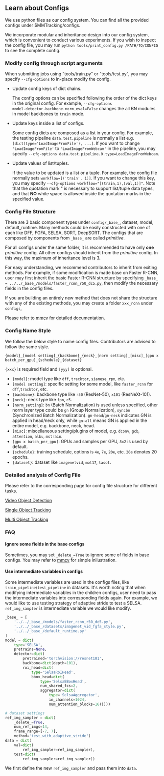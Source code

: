 ## Learn about Configs

We use python files as our config system. You can find all the provided configs under $MMTracking/configs.

We incorporate modular and inheritance design into our config system, which is convenient to conduct various experiments.
If you wish to inspect the config file, you may run `python tools/print_config.py /PATH/TO/CONFIG` to see the complete config.

### Modify config through script arguments

When submitting jobs using "tools/train.py" or "tools/test.py", you may specify `--cfg-options` to in-place modify the config.

- Update config keys of dict chains.

  The config options can be specified following the order of the dict keys in the original config.
  For example, `--cfg-options model.detector.backbone.norm_eval=False` changes the all BN modules in model backbones to `train` mode.

- Update keys inside a list of configs.

  Some config dicts are composed as a list in your config. For example, the testing pipeline `data.test.pipeline` is normally a list
  e.g. `[dict(type='LoadImageFromFile'), ...]`. If you want to change `'LoadImageFromFile'` to `'LoadImageFromWebcam'` in the pipeline,
  you may specify `--cfg-options data.test.pipeline.0.type=LoadImageFromWebcam`.

- Update values of list/tuples.

  If the value to be updated is a list or a tuple. For example, the config file normally sets `workflow=[('train', 1)]`. If you want to
  change this key, you may specify `--cfg-options workflow="[(train,1),(val,1)]"`. Note that the quotation mark \" is necessary to
  support list/tuple data types, and that **NO** white space is allowed inside the quotation marks in the specified value.

### Config File Structure

There are 3 basic component types under `config/_base_`, dataset, model, default_runtime.
Many methods could be easily constructed with one of each like DFF, FGFA, SELSA, SORT, DeepSORT.
The configs that are composed by components from `_base_` are called _primitive_.

For all configs under the same folder, it is recommended to have only **one** _primitive_ config. All other configs should inherit from the _primitive_ config. In this way, the maximum of inheritance level is 3.

For easy understanding, we recommend contributors to inherit from exiting methods.
For example, if some modification is made base on Faster R-CNN, user may first inherit the basic Faster R-CNN structure by specifying `_base_ = ../../_base_/models/faster_rcnn_r50_dc5.py`, then modify the necessary fields in the config files.

If you are building an entirely new method that does not share the structure with any of the existing methods, you may create a folder `xxx_rcnn` under `configs`,

Please refer to [mmcv](https://mmcv.readthedocs.io/en/latest/utils.html#config) for detailed documentation.

### Config Name Style

We follow the below style to name config files. Contributors are advised to follow the same style.

```
{model}_[model setting]_{backbone}_{neck}_[norm setting]_[misc]_[gpu x batch_per_gpu]_{schedule}_{dataset}
```

`{xxx}` is required field and `[yyy]` is optional.

- `{model}`: model type like `dff`, `tracktor`, `siamese_rpn`, etc.
- `[model setting]`: specific setting for some model, like `faster_rcnn` for `dff`,`tracktor`, etc.
- `{backbone}`: backbone type like `r50` (ResNet-50), `x101` (ResNeXt-101).
- `{neck}`: neck type like `fpn`, `c5`.
- `[norm_setting]`: `bn` (Batch Normalization) is used unless specified, other norm layer type could be `gn` (Group Normalization), `syncbn` (Synchronized Batch Normalization).
    `gn-head`/`gn-neck` indicates GN is applied in head/neck only, while `gn-all` means GN is applied in the entire model, e.g. backbone, neck, head.
- `[misc]`: miscellaneous setting/plugins of model, e.g. `dconv`, `gcb`, `attention`, `albu`, `mstrain`.
- `[gpu x batch_per_gpu]`: GPUs and samples per GPU, `8x2` is used by default.
- `{schedule}`: training schedule, options is `4e`, `7e`, `20e`, etc.
    `20e` denotes 20 epochs.
- `{dataset}`: dataset like `imagenetvid`, `mot17`, `lasot`.

### Detailed analysis of Config File

Please refer to the corresponding page for config file structure for different tasks.

[Video Object Detection](config_vid.md)

[Single Object Tracking](config_sot.md)

[Multi Object Tracking](config_mot.md)

### FAQ

#### Ignore some fields in the base configs

Sometimes, you may set `_delete_=True` to ignore some of fields in base configs.
You may refer to [mmcv](https://mmcv.readthedocs.io/en/latest/utils.html#inherit-from-base-config-with-ignored-fields) for simple inllustration.

#### Use intermediate variables in configs

Some intermediate variables are used in the configs files, like `train_pipeline`/`test_pipeline` in datasets.
It's worth noting that when modifying intermediate variables in the children configs, user need to pass the intermediate variables into corresponding fields again.
For example, we would like to use testing strategy of adaptive stride to test a SELSA. `ref_img_sampler` is intermediate variable we would like modify.

```python
_base_ = [
    '../../_base_/models/faster_rcnn_r50_dc5.py',
    '../../_base_/datasets/imagenet_vid_fgfa_style.py',
    '../../_base_/default_runtime.py'
]
model = dict(
    type='SELSA',
    pretrains=None,
    detector=dict(
        pretrained='torchvision://resnet101',
        backbone=dict(depth=101),
        roi_head=dict(
            type='SelsaRoIHead',
            bbox_head=dict(
                type='SelsaBBoxHead',
                num_shared_fcs=2,
                aggregator=dict(
                    type='SelsaAggregator',
                    in_channels=1024,
                    num_attention_blocks=16)))))

# dataset settings
ref_img_sampler = dict(
    _delete_=True,
    num_ref_imgs=14,
    frame_range=[-7, 7],
    method='test_with_adaptive_stride')
data = dict(
    val=dict(
        ref_img_sampler=ref_img_sampler),
    test=dict(
        ref_img_sampler=ref_img_sampler))
```

We first define the new `ref_img_sampler` and pass them into `data`.
